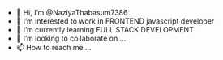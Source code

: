 - 👋 Hi, I’m @NaziyaThabasum7386
- 👀 I’m interested to work in FRONTEND javascript developer
- 🌱 I’m currently learning FULL STACK DEVELOPMENT
- 💞️ I’m looking to collaborate on ...
- 📫 How to reach me ...

<!---
NaziyaThabasum7386/NaziyaThabasum7386 is a ✨ special ✨ repository because its `README.md` (this file) appears on your GitHub profile.
You can click the Preview link to take a look at your changes.
--->
